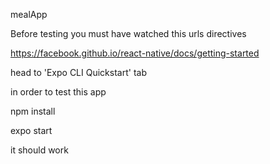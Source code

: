 mealApp


Before testing you must have watched this urls directives

https://facebook.github.io/react-native/docs/getting-started

head to 'Expo CLI Quickstart' tab



in order to test this app

npm install

expo start

it should work

